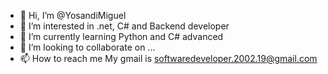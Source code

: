 - 👋 Hi, I’m @YosandiMiguel
- 👀 I’m interested in .net, C# and Backend developer
- 🌱 I’m currently learning Python and C# advanced
- 💞️ I’m looking to collaborate on ...
- 📫 How to reach me My gmail is softwaredeveloper.2002.19@gmail.com


<!---
YosandiMiguel/YosandiMiguel is a ✨ special ✨ repository because its `README.md` (this file) appears on your GitHub profile.
You can click the Preview link to take a look at your changes.
--->
